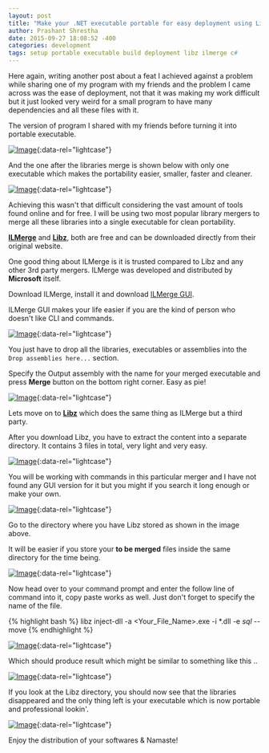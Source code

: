 ```yaml
---
layout: post
title: "Make your .NET executable portable for easy deployment using Libz or ILMerge."
author: Prashant Shrestha
date: 2015-09-27 18:08:52 -400
categories: development
tags: setup portable executable build deployment libz ilmerge c#
---
```


Here again, writing another post about a feat I achieved against a problem while sharing one of my program with my friends and the problem I came across was the ease of deployment, not that it was making my work difficult but it just looked very weird for a small program to have many dependencies and all these files with it.

The version of program I shared with my friends before turning it into portable executable.

[![Image](https://i.imgur.com/xSqa6ex.png)](https://i.imgur.com/xSqa6ex.png){:data-rel="lightcase"}

And the one after the libraries merge is shown below with only one executable which makes the portability easier, smaller, faster and cleaner.

[![Image](https://i.imgur.com/gpe6oEM.png)](https://i.imgur.com/gpe6oEM.png){:data-rel="lightcase"}

Achieving this wasn't that difficult considering the vast amount of tools found online and for free. I will be using two most popular library mergers to merge all these libraries into a single executable for clean portability.

[**ILMerge**](http://download.microsoft.com/download/1/3/4/1347C99E-9DFB-4252-8F6D-A3129A069F79/ILMerge.msi) and [**Libz**](https://github.com/MiloszKrajewski/LibZ), both are free and can be downloaded directly from their original website.

One good thing about ILMerge is it is trusted compared to Libz and any other 3rd party mergers. ILMerge was developed and distributed by **Microsoft** itself.

Download ILMerge, install it and download [ILMerge GUI](https://ilmergegui.codeplex.com/).
<!--excerpt-->
ILMerge GUI makes your life easier if you are the kind of person who doesn't like CLI and commands.

[![Image](https://i.imgur.com/BvkHqsd.png)](https://i.imgur.com/BvkHqsd.png){:data-rel="lightcase"}

You just have to drop all the libraries, executables or assemblies into the `Drop assemblies here...` section.

Specify the Output assembly with the name for your merged executable and press **Merge** button on the bottom right corner. Easy as pie!

[![Image](https://i.imgur.com/9XyiH9w.jpg)](https://i.imgur.com/9XyiH9w.jpg){:data-rel="lightcase"}

Lets move on to [**Libz**](https://github.com/MiloszKrajewski/LibZ) which does the same thing as ILMerge but a third party.

After you download Libz, you have to extract the content into a separate directory. It contains 3 files in total, very light and very easy.

[![Image](https://i.imgur.com/84IU6DJ.png)](https://i.imgur.com/84IU6DJ.png){:data-rel="lightcase"}

You will be working with commands in this particular merger and I have not found any GUI version for it but you might if you search it long enough or make your own.

[![Image](https://i.imgur.com/e5BnynU.png)](https://i.imgur.com/e5BnynU.png){:data-rel="lightcase"}

Go to the directory where you have Libz stored as shown in the image above.

It will be easier if you store your **to be merged** files inside the same directory for the time being.

[![Image](https://i.imgur.com/SxY08b8.png)](https://i.imgur.com/SxY08b8.png){:data-rel="lightcase"}

Now head over to your command prompt and enter the follow line of command into it, copy paste works as well. Just don't forget to specify the name of the file.

{% highlight bash %}
libz inject-dll -a <Your_File_Name>.exe -i *.dll -e *sql* --move
{% endhighlight %}

[![Image](https://i.imgur.com/NDvpPb4.png)](https://i.imgur.com/NDvpPb4.png){:data-rel="lightcase"}

Which should produce result which might be similar to something like this ..

[![Image](https://i.imgur.com/OIJx492.png)](https://i.imgur.com/OIJx492.png){:data-rel="lightcase"}

If you look at the Libz directory, you should now see that the libraries disappeared and the only thing left is your executable which is now portable and professional lookin'.

[![Image](https://i.imgur.com/bjtIGVB.png)](https://i.imgur.com/bjtIGVB.png){:data-rel="lightcase"}

Enjoy the distribution of your softwares & Namaste!